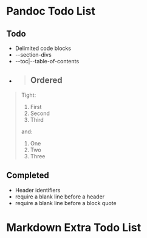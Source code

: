 # Pandoc Todo List

## Todo
* Delimited code blocks
* --section-divs
* --toc|--table-of-contents
* > ## Ordered
> 
> Tight:
> 
> 1.	First
> 2.	Second
> 3.	Third
> 
> and:
> 
> 1. One
> 2. Two
> 3. Three 

## Completed
* Header identifiers
* require a blank line before a header
* require a blank line before a block quote

# Markdown Extra Todo List